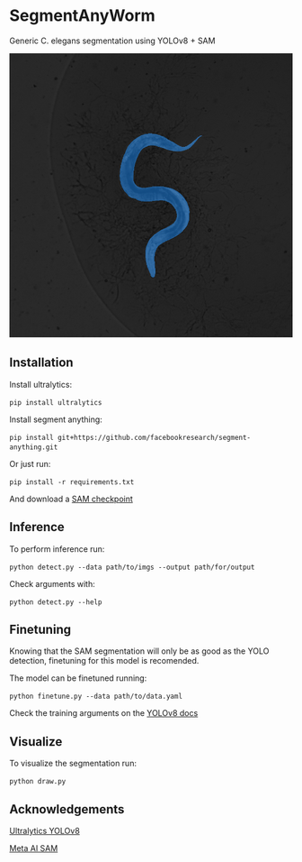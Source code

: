 # SegmentAnyWorm

Generic C. elegans segmentation using YOLOv8 + SAM

![example](./examples/3_2016-03-27t1213_bf_crop_y1099-x959_.png)

## Installation

Install ultralytics:

`pip install ultralytics`

Install segment anything:

`pip install git+https://github.com/facebookresearch/segment-anything.git`

Or just run:

`pip install -r requirements.txt`

And download a [SAM checkpoint](https://github.com/facebookresearch/segment-anything#model-checkpoints)

## Inference

To perform inference run:

`python detect.py --data path/to/imgs --output path/for/output`

Check arguments with:

`python detect.py --help`

## Finetuning

Knowing that the SAM segmentation will only be as good as the YOLO detection, finetuning for this model is recomended.

The model can be finetuned running:

`python finetune.py --data path/to/data.yaml`

Check the training arguments on the [YOLOv8 docs](https://docs.ultralytics.com/modes/train/#arguments)

## Visualize

To visualize the segmentation run:

`python draw.py`

## Acknowledgements

[Ultralytics YOLOv8](https://github.com/ultralytics/ultralytics)

[Meta AI SAM](https://github.com/facebookresearch/segment-anything)
